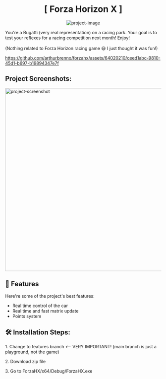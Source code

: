 <h1 align="center" id="title">[ Forza Horizon X ]</h1>

<p align="center"><img src="https://socialify.git.ci/arthurbrenno/forzahx/image?description=1&amp;font=Rokkitt&amp;language=1&amp;name=1&amp;owner=1&amp;pattern=Solid&amp;theme=Dark" alt="project-image"></p>

<p id="description">You're a Bugatti (very real representation) on a racing park. Your goal is to test your reflexes for a racing competition next month! Enjoy!<br><br>(Nothing related to Forza Horizon racing game 😆 I just thought it was fun!)</p>



https://github.com/arthurbrenno/forzahx/assets/64020210/ceed1abc-9810-45d1-b697-b19894347e7f



<h2>Project Screenshots:</h2>

<img src="https://media.discordapp.net/attachments/815753127537410102/1111663959469207712/image.png?width=806&amp;height=318" alt="project-screenshot" width="590" height="auto">


  
  
<h2>🧐 Features</h2>

Here're some of the project's best features:

*   Real time control of the car
*   Real time and fast matrix update
*   Points system

<h2>🛠️ Installation Steps:</h2>

<p>1. Change to features branch <-- VERY IMPORTANT! (main branch is just a playground, not the game) </p> 
<p>2. Download zip file</p>
<p>3. Go to ForzaHX/x64/Debug/ForzaHX.exe
